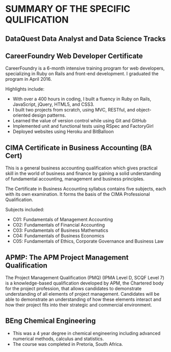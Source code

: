 # SUMMARY OF THE SPECIFIC QULIFICATION

## DataQuest Data Analyst and Data Science Tracks

## CareerFoundry Web Developer Certificate
CareerFoundry is a 6-month intensive training program for web developers, specializing in Ruby on Rails and front-end development. I graduated the program in April 2016.

Highlights include:
* With over a 400 hours in coding, I built a fluency in Ruby on Rails, JavaScript, jQuery, HTML5, and CSS3.
* I built two projects from scratch, using MVC, RESTful, and object-oriented design patterns.
* Learned the value of version control while using Git and GitHub
* Implemented unit and functional tests using RSpec and FactoryGirl
* Deployed websites using Heroku and BitBalloon


## CIMA Certificate in Business Accounting (BA Cert)
This is a general business accounting qualification which gives practical skill in the world of business and finance by gaining a solid understanding of fundamental accounting, management and business principles.

The Certificate in Business Accounting syllabus contains five subjects, each with its own examination. It forms the basis of the CIMA Professional Qualification. 

Subjects included:
* C01: Fundamentals of Management Accounting
* C02: Fundamentals of Financial Accounting
* C03: Fundamentals of Business Mathematics
* C04: Fundamentals of Business Economics
* C05: Fundamentals of Ethics, Corporate Governance and Business Law

## APMP: The APM Project Management Qualification 
The Project Management Qualification (PMQ) (IPMA Level D, SCQF Level 7) is a knowledge-based qualification developed by APM, the Chartered body for the project profession, that allows candidates to demonstrate understanding of all elements of project management. Candidates will be able to demonstrate an understanding of how these elements interact and how their project fits into their strategic and commercial environment.



## BEng Chemical Engineering
* This was a 4 year degree in chemical engineering including advanced numerical methods, calculus and statistics.
* The course was completed in Pretoria, South Africa.
